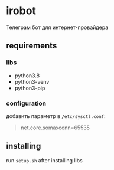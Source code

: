 # irobot
Телеграм бот для интернет-провайдера

## requirements
### libs
* python3.8
* python3-venv
* python3-pip

### configuration
добавить параметр в `/etc/sysctl.conf`:
> net.core.somaxconn=65535

## installing
run `setup.sh` after installing libs